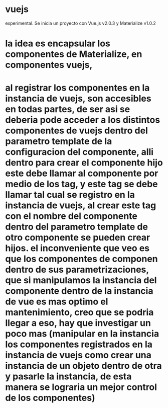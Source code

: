 # vuejs
experimental.
Se inicia un proyecto con Vue.js v2.0.3 y Materialize v1.0.2


# la idea es encapsular los componentes de Materialize, en componentes vuejs,
# al registrar los componentes en la instancia de vuejs, son accesibles en todas partes, de ser asi se deberia pode acceder a los distintos componentes de vuejs dentro del parametro template de la configuracion del componente, alli dentro para crear el componente hijo este debe llamar al componente por medio de los tag, y este tag se debe llamar tal cual se registro en la instancia de vuejs, al crear este tag con el nombre del componente dentro del parametro template de otro componente se pueden crear hijos. el inconveniente que veo es que los componentes de componen dentro de sus parametrizaciones, que si manipulamos la instancia del componente dentro de la instancia de vue es mas optimo el mantenimiento, creo que se podria llegar a eso, hay que investigar un poco mas (manipular en la instancia los componentes registrados en  la instancia de vuejs como crear una instancia de un objeto dentro de otra y pasarle la instancia, de esta manera se lograria un mejor control de los componentes)
